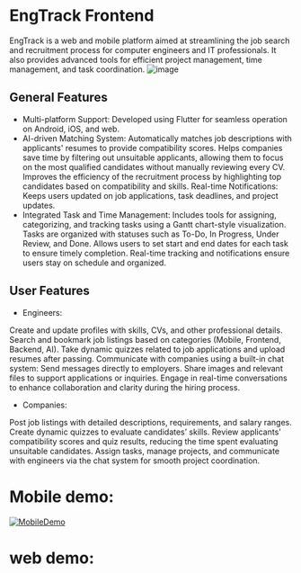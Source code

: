 # EngTrack Frontend
EngTrack is a web and mobile platform aimed at streamlining the job search and recruitment process for computer engineers and IT professionals. It also provides advanced tools for efficient project management, time management, and task coordination.
![image](https://github.com/user-attachments/assets/fba0d6c3-137b-4d9e-b54a-20777e117b7c)


## General Features

-  Multi-platform Support: Developed using Flutter for seamless operation on Android, iOS, and web.
-  AI-driven Matching System:
Automatically matches job descriptions with applicants' resumes to provide compatibility scores.
Helps companies save time by filtering out unsuitable applicants, allowing them to focus on the most qualified candidates without manually reviewing every CV.
Improves the efficiency of the recruitment process by highlighting top candidates based on compatibility and skills.
Real-time Notifications: Keeps users updated on job applications, task deadlines, and project updates.
- Integrated Task and Time Management:
Includes tools for assigning, categorizing, and tracking tasks using a Gantt chart-style visualization.
Tasks are organized with statuses such as To-Do, In Progress, Under Review, and Done.
Allows users to set start and end dates for each task to ensure timely completion.
Real-time tracking and notifications ensure users stay on schedule and organized.
## User Features
- Engineers:

Create and update profiles with skills, CVs, and other professional details.
Search and bookmark job listings based on categories (Mobile, Frontend, Backend, AI).
Take dynamic quizzes related to job applications and upload resumes after passing.
Communicate with companies using a built-in chat system:
Send messages directly to employers.
Share images and relevant files to support applications or inquiries.
Engage in real-time conversations to enhance collaboration and clarity during the hiring process.
- Companies:

Post job listings with detailed descriptions, requirements, and salary ranges.
Create dynamic quizzes to evaluate candidates’ skills.
Review applicants' compatibility scores and quiz results, reducing the time spent evaluating unsuitable candidates.
Assign tasks, manage projects, and communicate with engineers via the chat system for smooth project coordination.

# Mobile demo:
[![MobileDemo](https://img.youtube.com/vi/ec_hRAffU50/0.jpg)](https://www.youtube.com/watch?v=ec_hRAffU50)


# web demo:


